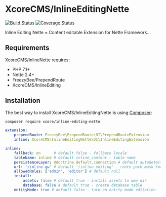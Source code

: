 XcoreCMS/InlineEditingNette
===========================

[![Build Status](https://travis-ci.org/XcoreCMS/InlineEditingNette.svg?branch=master)](https://travis-ci.org/XcoreCMS/InlineEditingNette)
[![Coverage Status](https://coveralls.io/repos/github/XcoreCMS/InlineEditingNette/badge.svg?branch=master)](https://coveralls.io/github/XcoreCMS/InlineEditingNette?branch=master)

Inline Editing Nette = Content editable Extension for Nette Framework...


Requirements
------------

XcoreCMS/InlineNette requires:
 
- PHP 7.1+
- Nette 2.4+
- FreezyBee/PrependRoute
- XcoreCMS/InlineEditing


Installation
------------

The best way to install XcoreCMS/InlineEditingNette is using [Composer](http://getcomposer.org/):

```sh
composer require xcore/inline-editing-nette
```

```yaml
extension:
    prependRoute: FreezyBee\PrependRoute\DI\PrependRouteExtension
    inline: XcoreCMS\InlineEditingNette\DI\InlineEditingExtension

inline:
    fallback: en      # default false - fallback locale
    tableName: inline # default inline_content - table name
    persistenceLayer: @doctrine.default.connection # default autodetect (order: doctrine, ndb, dibi), for pdo use PDO('dsn', 'root')    
    url: '/inline-gw' # default '/inline-editing' - route path mask for communication with backend
    allowedRoles: ['admin', 'editor'] # default null
    install:
        assets: false # default true - install assets to www dir
        database: false # default true - create database table
    entityMode: true # default false - turn on entity mode editation
```
